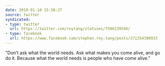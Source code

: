 ```yaml
---
date: 2010-01-10 15:58:27
source: twitter
syndicated:
- type: twitter
  url: https://twitter.com/roytang/statuses/7596139546/
- type: facebook
  url: https://www.facebook.com/stephen.roy.tang/posts/271354380933
---
```


"Don’t ask what the world needs. Ask what makes you come alive, and go do it. Because what the world needs is people who have come alive."